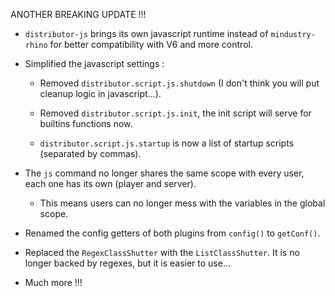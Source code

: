 ANOTHER BREAKING UPDATE !!!

- `distributor-js` brings its own javascript runtime instead of `mindustry-rhino` for better compatibility with V6 and more control.

- Simplified the javascript settings :

  - Removed `distributor.script.js.shutdown` (I don't think you will put cleanup logic in javascript...).

  - Removed `distributor.script.js.init`, the init script will serve for builtins functions now.

  - `distributor.script.js.startup` is now a list of startup scripts (separated by commas).

- The `js` command no longer shares the same scope with every user, each one has its own (player and server).

  - This means users can no longer mess with the variables in the global scope.

- Renamed the config getters of both plugins from `config()` to `getConf()`.

- Replaced the `RegexClassShutter` with the `ListClassShutter`. It is no longer backed by regexes, but it is easier to use...

- Much more !!!